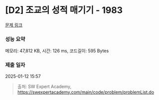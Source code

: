 # [D2] 조교의 성적 매기기 - 1983 

[문제 링크](https://swexpertacademy.com/main/code/problem/problemDetail.do?contestProbId=AV5PwGK6AcIDFAUq) 

### 성능 요약

메모리: 47,812 KB, 시간: 126 ms, 코드길이: 595 Bytes

### 제출 일자

2025-01-12 15:57



> 출처: SW Expert Academy, https://swexpertacademy.com/main/code/problem/problemList.do